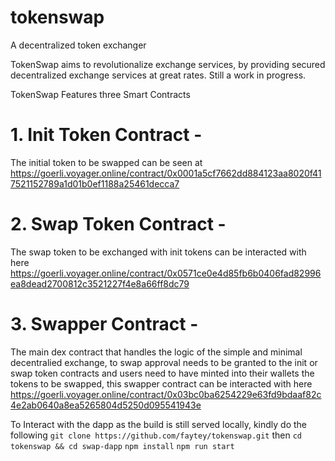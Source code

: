 # tokenswap

A decentralized token exchanger

TokenSwap aims to revolutionalize exchange services, by providing secured decentralized exchange services at great rates. Still a work in progress.

TokenSwap Features three Smart Contracts

# 1. Init Token Contract - 
The initial token to be swapped can be seen at https://goerli.voyager.online/contract/0x0001a5cf7662dd884123aa8020f417521152789a1d01b0ef1188a25461decca7

# 2. Swap Token Contract - 
The swap token to be exchanged with init tokens can be interacted with here https://goerli.voyager.online/contract/0x0571ce0e4d85fb6b0406fad82996ea8dead2700812c3521227f4e8a66ff8dc79

# 3. Swapper Contract - 
The main dex contract that handles the logic of the simple and minimal decentralied exchange, to swap approval needs to be granted to the init or swap token contracts and users need to have minted into their wallets the tokens to be swapped, this swapper contract can be interacted with here https://goerli.voyager.online/contract/0x03bc0ba6254229e63fd9bdaaf82c4e2ab0640a8ea5265804d5250d095541943e
 
To Interact with the dapp as the build is still served locally, kindly do the following
`git clone https://github.com/faytey/tokenswap.git`
then `cd tokenswap && cd swap-dapp`
`npm install`
`npm run start`
